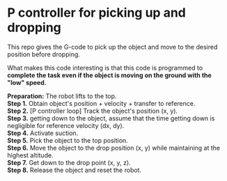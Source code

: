 # P controller for picking up and dropping  

This repo gives the G-code to pick up the object and move to the desired position before dropping.  

What makes this code interesting is that this code is programmed to   
**complete the task even if the object is moving on the ground with the "low" speed.**  

**Preparation:** The robot lifts to the top.  
**Step 1.** Obtain object's position + velocity + transfer to reference.  
**Step 2.** [P controller loop] Track the object's position (x, y).  
**Step 3.** getting down to the object, assume that the time getting down is negligible for reference velocity (dx, dy).  
**Step 4.** Activate suction.  
**Step 5.** Pick the object to the top position.  
**Step 6.** Move the object to the drop position (x, y) while maintaining at the highest altitude.  
**Step 7.** Get down to the drop point (x, y, z).  
**Step 8.** Release the object and reset the robot.
